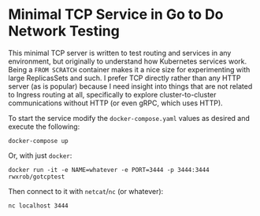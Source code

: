 # Minimal TCP Service in Go to Do Network Testing

This minimal TCP server is written to test routing and services in any
environment, but originally to understand how Kubernetes services work.
Being a `FROM SCRATCH` container makes it a nice size for experimenting
with large ReplicasSets and such. I prefer TCP directly rather than any
HTTP server (as is popular) because I need insight into things that are
not related to Ingress routing at all, specifically to explore
cluster-to-cluster communications without HTTP (or even gRPC, which uses
HTTP).

To start the service modify the `docker-compose.yaml` values as desired
and execute the following:

```
docker-compose up
```

Or, with just `docker`:

```
docker run -it -e NAME=whatever -e PORT=3444 -p 3444:3444 rwxrob/gotcptest
```

Then connect to it with `netcat`/`nc` (or whatever):

```
nc localhost 3444
```
